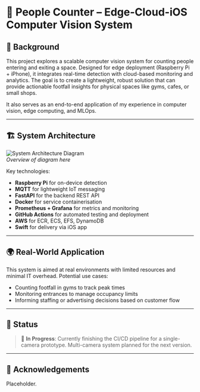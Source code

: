 # 👥 People Counter – Edge-Cloud-iOS Computer Vision System

## 📘 Background

This project explores a scalable computer vision system for counting people entering and exiting a space. Designed for edge deployment (Raspberry Pi + iPhone), it integrates real-time detection with cloud-based monitoring and analytics. The goal is to create a lightweight, robust solution that can provide actionable footfall insights for physical spaces like gyms, cafes, or small shops.

It also serves as an end-to-end application of my experience in computer vision, edge computing, and MLOps.

---

## 🏗️ System Architecture

![System Architecture Diagram](systemArchitecture.png)  
*Overview of diagram here*

Key technologies:
- **Raspberry Pi** for on-device detection
- **MQTT** for lightweight IoT messaging
- **FastAPI** for the backend REST API
- **Docker** for service containerisation
- **Prometheus + Grafana** for metrics and monitoring
- **GitHub Actions** for automated testing and deployment
- **AWS** for ECR, ECS, EFS, DynamoDB
- **Swift** for delivery via iOS app

---

## 🌍 Real-World Application

This system is aimed at real environments with limited resources and minimal IT overhead. Potential use cases:
- Counting footfall in gyms to track peak times
- Monitoring entrances to manage occupancy limits
- Informing staffing or advertising decisions based on customer flow

---

## 🚧 Status

> 🔨 **In Progress**: Currently finishing the CI/CD pipeline for a single-camera prototype. Multi-camera system planned for the next version.

---

## 🙏 Acknowledgements

Placeholder.

